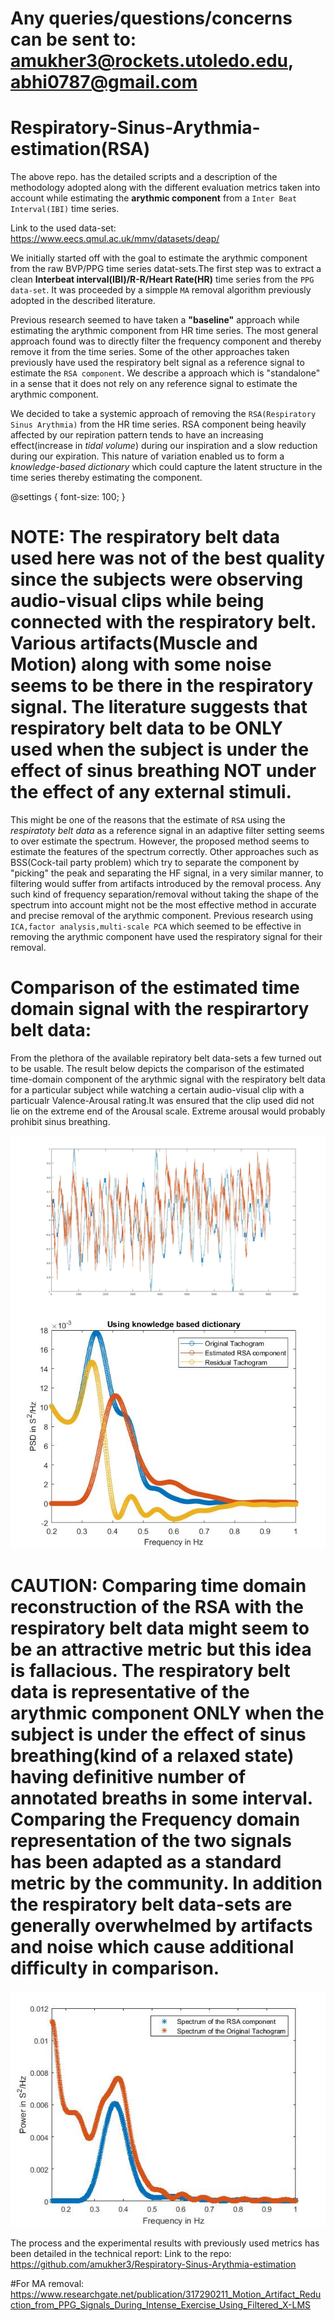 # Any queries/questions/concerns can be sent to: amukher3@rockets.utoledo.edu, abhi0787@gmail.com

# Respiratory-Sinus-Arythmia-estimation(RSA)

The above repo. has the detailed scripts and a description of the methodology adopted along with the different evaluation metrics taken into account while estimating the **arythmic component** from a `Inter Beat Interval(IBI)` time series.  

Link to the used data-set: https://www.eecs.qmul.ac.uk/mmv/datasets/deap/

We initially started off with the goal to estimate the arythmic component from the raw BVP/PPG time series datat-sets.The first step was to extract a clean **Interbeat interval(IBI)/R-R/Heart Rate(HR)** time series from the `PPG data-set`. It was proceeded by a simpple `MA` removal algorithm previously adopted in the described literature. 

Previous research seemed to have taken a **"baseline"** approach while estimating the arythmic component from HR time series. The most general approach found was to directly filter the frequency component and thereby remove it from the time series. Some of the other approaches taken previously have used the respiratory belt signal as a  reference signal to estimate the `RSA component`. We describe a approach which is "standalone" in a sense that it does not rely on any reference signal to estimate the arythmic component. 

We decided to take a systemic approach of removing the `RSA(Respiratory Sinus Arythmia)` from the HR time series. RSA component being heavily affected by our repiration pattern tends to have an increasing effect(increase in _tidal volume_) during our inspiration and a slow reduction during our expiration. This nature of variation enabled us to form a _knowledge-based dictionary_ which could capture the latent structure in the time series thereby estimating the component. 

@settings {
  font-size: 100;
} 
# NOTE: The respiratory belt data used here was not of the best quality since the subjects were observing audio-visual clips while being connected with the respiratory belt. Various artifacts(Muscle and Motion) along with some noise seems to be there in the respiratory signal. The literature suggests that respiratory belt data to be ONLY used when the subject is under the effect of sinus breathing NOT under the effect of any external stimuli.

This might be one of the reasons that the estimate of `RSA` using the _respiratoty belt data_ as a reference signal in an adaptive filter setting seems to over estimate the spectrum. However, the proposed method seems to estimate the features of the spectrum correctly. Other approaches such as BSS(Cock-tail party problem) which try to separate the component by "picking" the peak and separating the HF signal, in a very similar manner, to filtering would suffer from artifacts introduced by the removal process. Any such kind of frequency separation/removal without taking the shape of the spectrum into account might not be the most effective method in accurate and precise removal of the arythmic component. Previous research using `ICA,factor analysis,multi-scale PCA` which seemed to be effective in removing the arythmic component have used the respiratory signal for their removal. 

# Comparison of the estimated time domain signal with the respirartory belt data:

From the plethora of the available repiratory belt data-sets a few turned out to be usable. The result below depicts the comparison of the estimated time-domain component of the arythmic signal with the respiratory belt data for a particular subject while watching a certain audio-visual clip with a particualr Valence-Arousal rating.It was ensured that the clip used did not lie on the extreme end of the Arousal scale. Extreme arousal would probably prohibit sinus breathing. 

![](RSAestimation...jpg)  ![](save2_RSAest_knowledgebased.jpg)

# CAUTION: Comparing time domain reconstruction of the RSA with the respiratory belt data might seem to be an attractive metric but this idea is fallacious. The respiratory belt data is representative of the arythmic component ONLY when the subject is under the effect of sinus breathing(kind of a relaxed state) having definitive number of annotated breaths in some interval. Comparing the Frequency domain representation of the two signals has been adapted as a standard metric by the community. In addition the respiratory belt data-sets are generally overwhelmed by artifacts and noise which cause additional difficulty in comparison. 

![Comparison of the Spectrums](SpectrumOfRSA_OriginalTachogram.jpg)

The process and the experimental results with previously used metrics has been detailed in the technical report:
Link to the repo: https://github.com/amukher3/Respiratory-Sinus-Arythmia-estimation 

#For MA removal: https://www.researchgate.net/publication/317290211_Motion_Artifact_Reduction_from_PPG_Signals_During_Intense_Exercise_Using_Filtered_X-LMS
